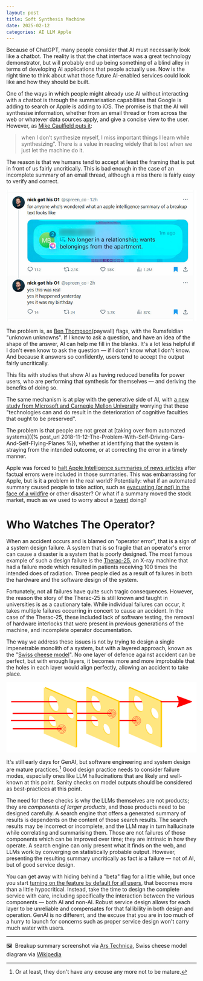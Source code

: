```yaml
---
layout: post
title: Soft Synthesis Machine
date: 2025-02-12
categories: AI LLM Apple
---
```


Because of ChatGPT, many people consider that AI must necessarily look like a chatbot. The reality is that the chat interface was a great technology demonstrator, but will probably end up being something of a blind alley in terms of developing AI applications that people actually use. Now is the right time to think about what those future AI-enabled services could look like and how they should be built.

One of the ways in which people might already use AI without interacting with a chatbot is through the summarisation capabilities that Google is adding to search or Apple is adding to iOS. The promise is that the AI will synthesise information, whether from an email thread or from across the web or whatever data sources apply, and give a concise view to the user. However, as [Mike Caulfield puts it](https://mikecaulfield.substack.com/p/google-searchs-ai-is-or-should-be):

> when I don’t synthesize myself, I miss important things I learn while synthesizing”. There is a value in reading widely that is lost when we just let the machine do it. 

The reason is that we humans tend to accept at least the framing that is put in front of us fairly uncritically. This is bad enough in the case of an incomplete summary of an email thread, although a miss there is fairly easy to verify and correct.

![Screenshot of Apple Intelligence summary of text message thread: "No longer in a relationship; wants belongings from the apartment"](/images/nick_screenshot.jpg)

The problem is, as [Ben Thompson](https://stratechery.com/2025/deep-research-and-knowledge-value/)(paywall) flags, with the Rumsfeldian "unknown unknowns". If I know to ask a question, and have an idea of the shape of the answer, AI can help me fill in the blanks. It's a lot less helpful if I don't even know to ask the question — if I don't know what I don't know. And because it answers so confidently, users tend to accept the output fairly uncritically.

This fits with studies that show AI as having reduced benefits for power users, who are performing that synthesis for themselves — and deriving the benefits of doing so. 

The same mechanism is at play with the generative side of AI, with [a new study from Microsoft and Carnegie Mellon University](https://www.microsoft.com/en-us/research/publication/the-impact-of-generative-ai-on-critical-thinking-self-reported-reductions-in-cognitive-effort-and-confidence-effects-from-a-survey-of-knowledge-workers/) worrying that these "technologies can and do result in the deterioration of cognitive faculties that ought to be preserved".

The problem is that people are not great at [taking over from automated systems]({% post_url 2018-11-12-The-Problem-With-Self-Driving-Cars-And-Self-Flying-Planes %}), whether at identifying that the system is straying from the intended outcome, or at correcting the error in a timely manner.

Apple was forced to [halt Apple Intelligence summaries of news articles](https://www.bbc.com/news/articles/cq5ggew08eyo) after factual errors were included in those summaries. This was embarrassing for Apple, but is it a problem in the real world? Potentially: what if an automated summary caused people to take action, such as [evacuating (or not) in the face of a wildfire](https://fullfact.org/blog/2025/feb/fact-checking-the-la-wildfires/) or other disaster? Or what if a summary moved the stock market, much as we used to worry about a [tweet](https://www.barrons.com/articles/donald-trump-twitter-stock-market-51567803655) doing?

# Who Watches The Operator?

When an accident occurs and is blamed on "operator error", that is a sign of a system design failure. A system that is so fragile that an operator's error can cause a disaster is a system that is poorly designed. The most famous example of such a design failure is the [Therac-25](https://en.wikipedia.org/wiki/Therac-25), an X-ray machine that had a failure mode which resulted in patients receiving 100 times the intended does of radiation. Three people died as a result of failures in both the hardware and the software design of the system.

Fortunately, not all failures have quite such tragic consequences. However, the reason the story of the Therac-25 is still known and taught in universities is as a cautionary tale. While individual failures can occur, it takes multiple failures occurring in concert to cause an accident. In the case of the Therac-25, these included lack of software testing, the removal of hardware interlocks that were present in previous generations of the machine, and incomplete operator documentation.

The way we address these issues is not by trying to design a single impenetrable monolith of a system, but with a layered approach, known as the "[Swiss cheese model](https://en.wikipedia.org/wiki/Swiss_cheese_model)". No one layer of defence against accident can be perfect, but with enough layers, it becomes more and more improbable that the holes in each layer would align perfectly, allowing an accident to take place.

![Slices of Swiss cheese showing how aligned holes in different layers of defence can allow accidents to occur](/images/swiss-cheese-model.png)

It's still early days for GenAI, but software engineering and system design are mature practices.[^1] Good design practice needs to consider failure modes, especially ones like LLM hallucinations that are likely and well-known at this point. Sanity checks on model outputs should be considered as best-practices at this point.

The need for these checks is why the LLMs themselves are not products; they are *components of larger products*, and those products need to be designed carefully. A search engine that offers a generated summary of results is dependents on the content of those search results. The search results may be incorrect or incomplete, and the LLM may in turn hallucinate while correlating and summarising them. Those are not failures of those components which can be improved over time; they are intrinsic in how they operate. A search engine can only present what it finds on the web, and LLMs work by converging on statistically probable output. However, presenting the resulting summary uncritically as fact *is* a failure — not of AI, but of good service design.

You can get away with hiding behind a "beta" flag for a little while, but once you start [turning on the feature by default for all users](https://arstechnica.com/gadgets/2025/01/ios-18-3-disables-controversial-ai-generated-news-app-notifications/), that becomes more than a little hypocritical. Instead, take the time to design the complete service with care, including specifically the interaction between the various components — both AI and non-AI. Robust service design allows for each layer to be unreliable and compensates for that fallibility in both design and operation. GenAI is no different, and the excuse that you are in too much of a hurry to launch for concerns such as proper service design won't carry much water with users.

[^1]: Or at least, they don't have any excuse any more not to be mature.

***

🖼️  Breakup summary screenshot via [Ars Technica](https://arstechnica.com/ai/2024/10/man-learns-hes-being-dumped-via-dystopian-ai-summary-of-texts/), Swiss cheese model diagram via [Wikipedia](https://en.wikipedia.org/wiki/Swiss_cheese_model)
